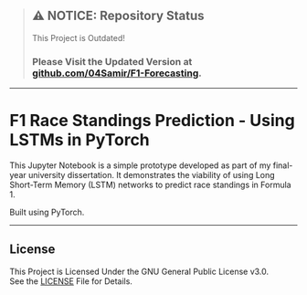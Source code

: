 > ## ⚠️ NOTICE: Repository Status
> This Project is Outdated!
> 
> ### Please Visit the Updated Version at [github.com/04Samir/F1-Forecasting](https://github.com/04Samir/F1-Forecasting).

---

# F1 Race Standings Prediction - Using LSTMs in PyTorch

This Jupyter Notebook is a simple prototype developed as part of my final-year university dissertation. It demonstrates the viability of using Long Short-Term Memory (LSTM) networks to predict race standings in Formula 1.

Built using PyTorch.

---

## License

This Project is Licensed Under the GNU General Public License v3.0.  
See the [LICENSE](LICENSE 'License') File for Details.
